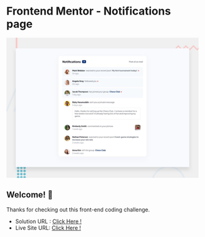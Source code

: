 # Frontend Mentor - Notifications page

![Design preview for the Notifications page coding challenge](./design/desktop-preview.jpg)

## Welcome! 👋

Thanks for checking out this front-end coding challenge.

- Solution URL : [Click Here !](https://www.frontendmentor.io/solutions/responsive-notifications-page-using-tailwind-css-and-javascript-6IEokILHwI)
- Live Site URL: [Click Here !](https://erenymo.github.io/notifications-page/)
